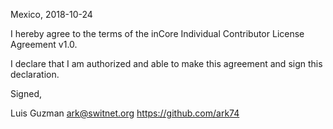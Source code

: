 Mexico, 2018-10-24

I hereby agree to the terms of the inCore Individual Contributor License
Agreement v1.0.

I declare that I am authorized and able to make this agreement and sign this
declaration.

Signed,

Luis Guzman ark@switnet.org https://github.com/ark74
